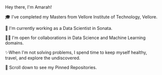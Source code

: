 Hey there, I'm Amarah!

🎓 I've completed my Masters from Vellore Institute of Technology, Vellore.

🌱 I'm currently working as a Data Scientist in Sonata.

🤝🏻 I'm open for collaborations in Data Science and Machine Learning domains.

✨When I'm not solving problems, I spend time to keep myself healthy, travel, and explore the undiscovered.

📌 Scroll down to see my Pinned Repositories.

<!---
amarahAI/amarahAI is a ✨ special ✨ repository because its `README.md` (this file) appears on your GitHub profile.
You can click the Preview link to take a look at your changes.
--->
